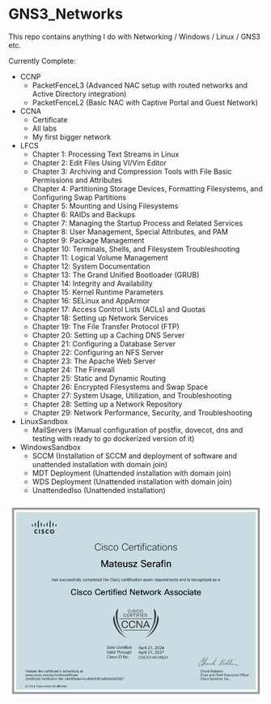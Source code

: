 # GNS3_Networks
This repo contains anything I do with Networking / Windows / Linux / GNS3 etc. <br>

Currently Complete:
- CCNP
    - PacketFenceL3 (Advanced NAC setup with routed networks and Active Directory integration)
    - PacketFenceL2 (Basic NAC with Captive Portal and Guest Network)
- CCNA
    - Certificate
    - All labs
    - My first bigger network
- LFCS
    - Chapter 1: Processing Text Streams in Linux
    - Chapter 2: Edit Files Using VI/Vim Editor
    - Chapter 3: Archiving and Compression Tools with File Basic Permissions and Attributes
    - Chapter 4: Partitioning Storage Devices, Formatting Filesystems, and Configuring Swap Partitions
    - Chapter 5: Mounting and Using Filesystems
    - Chapter 6: RAIDs and Backups
    - Chapter 7: Managing the Startup Process and Related Services
    - Chapter 8: User Management, Special Attributes, and PAM
    - Chapter 9: Package Management
    - Chapter 10: Terminals, Shells, and Filesystem Troubleshooting
    - Chapter 11: Logical Volume Management
    - Chapter 12: System Documentation
    - Chapter 13: The Grand Unified Bootloader (GRUB)
    - Chapter 14: Integrity and Availability
    - Chapter 15: Kernel Runtime Parameters
    - Chapter 16: SELinux and AppArmor
    - Chapter 17: Access Control Lists (ACLs) and Quotas
    - Chapter 18: Setting up Network Services
    - Chapter 19: The File Transfer Protocol (FTP)
    - Chapter 20: Setting up a Caching DNS Server
    - Chapter 21: Configuring a Database Server
    - Chapter 22: Configuring an NFS Server
    - Chapter 23: The Apache Web Server
    - Chapter 24: The Firewall
    - Chapter 25: Static and Dynamic Routing
    - Chapter 26: Encrypted Filesystems and Swap Space
    - Chapter 27: System Usage, Utilization, and Troubleshooting
    - Chapter 28: Setting up a Network Repository
    - Chapter 29: Network Performance, Security, and Troubleshooting
- LinuxSandbox
    - MailServers (Manual configuration of postfix, dovecot, dns and testing with ready to go dockerized version of it)
- WindowsSandbox
    - SCCM (Installation of SCCM and deployment of software and unattended installation with domain join)
    - MDT Deployment (Unattended installation with domain join)
    - WDS Deployment (Unattended installation with domain join)
    - UnattendedIso (Unattended installation)

![](CCNA/CCNACert.png)
